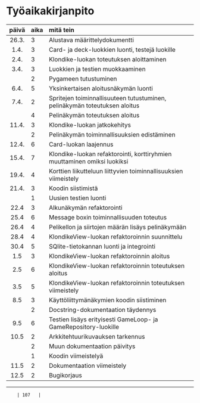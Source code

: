 # Työaikakirjanpito

| päivä | aika | mitä tein  |
| :----:|:-----| :-----|
| 26.3. | 3    | Alustava määrittelydokumentti |
| 1.4.  | 3    | Card- ja deck-luokkien luonti, testejä luokille |
| 2.4.  | 3    | Klondike-luokan toteutuksen aloittaminen |
| 3.4.  | 3    | Luokkien ja testien muokkaaminen |
|       | 2    | Pygameen tutustuminen |
| 6.4.  | 5    | Yksinkertaisen aloitusnäkymän luonti |
| 7.4.  | 2    | Spritejen toiminnallisuuteen tutustuminen, pelinäkymän toteutuksen aloitus |
|       | 4    | Pelinäkymän toteutuksen aloitus |
| 11.4. | 3    | Klondike-luokan jatkokehitys |
|       | 2    | Pelinäkymän toiminnallisuuksien edistäminen |
| 12.4. | 6    | Card-luokan laajennus |
| 15.4. | 7    | Klondike-luokan refaktorointi, korttiryhmien muuttaminen omiksi luokiksi |
| 19.4. | 4    | Korttien liikutteluun liittyvien toiminnallisuuksien viimeistely |
| 21.4. | 3    | Koodin siistimistä |
|       | 1    | Uusien testien luonti |
| 22.4  | 3    | Alkunäkymän refaktorointi |
| 25.4  | 6    | Message boxin toiminnallisuuden toteutus |
| 26.4  | 4    | Pelikellon ja siirtojen määrän lisäys pelinäkymään |
| 28.4  | 4    | KlondikeView-luokan refaktoroinnin suunnittelu |
| 30.4  | 5    | SQlite-tietokannan luonti ja integrointi |
| 1.5   | 3    | KlondikeView-luokan refaktoroinnin aloitus |
| 2.5   | 6    | KlondikeView-luokan refaktoroinnin toteutuksen aloitus |
| 3.5   | 5    | KlondikeView-luokan refaktoroinnin toteutuksen viimeistely |
| 8.5   | 3    | Käyttöliittymänäkymien koodin siistiminen |
|       | 2    | Docstring-dokumentaation täydennys |
| 9.5   | 6    | Testien lisäys erityisesti GameLoop- ja GameRepository-luokille |
| 10.5  | 2    | Arkkitehtuurikuvauksen tarkennus |
|       | 2    | Muun dokumentaation päivitys |
|       | 1    | Koodin viimeistelyä |
| 11.5  | 2    | Dokumentaation viimeistely |
| 12.5  | 2    | Bugikorjaus |
---------------------------------------------------------------------
		| 107   |
